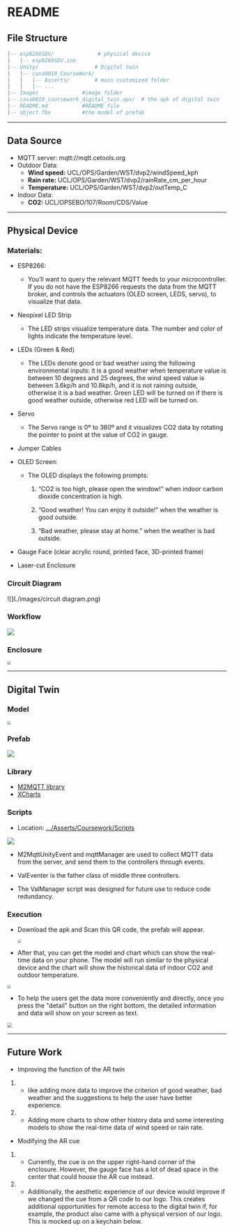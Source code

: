 # README

## File Structure

```lua
|-- esp8266SDV/              # physical device
|   |-- esp8266SDV.ino
|-- Unity/          		# Digital twin
|   |-- casa0019_CourseWork/
|   |   |-- Asserts/ 		# main customized folder
|   |   |-- ...
|-- Images				#image folder
|-- casa0019_coursework_digital_twin.apx/  # the apk of digital twin   
|-- README.md      	    #README file
|-- object.fbx			#the model of prefab
```

****

## Data Source

* MQTT server: mqtt://mqtt.cetools.org
* Outdoor Data:
  * **Wind speed:** UCL/OPS/Garden/WST/dvp2/windSpeed_kph
  * **Rain rate:** UCL/OPS/Garden/WST/dvp2/rainRate_cm_per_hour
  * **Temperature:** UCL/OPS/Garden/WST/dvp2/outTemp_C  
* Indoor Data:
  * **CO2:** UCL/OPSEBO/107/Room/CDS/Value 

****

## Physical Device

### Materials:

* ESP8266:

  * You’ll want to query the relevant MQTT feeds to your microcontroller. If you do not have the ESP8266 requests the data from the MQTT broker, and controls the actuators (OLED screen, LEDS, servo), to visualize that data.

* Neopixel LED Strip   

  * The LED strips visualize temperature data. The number and color of lights indicate the temperature level.

* LEDs (Green & Red)   

  * The LEDs denote good or bad weather using the following environmental inputs: it is a good weather when temperature value is between 10 degrees and 25 degrees, the wind speed value is between 3.6kp/h and 10.8kp/h, and it is not raining outside, otherwise it is a bad weather. Green LED will be turned on if there is good weather outside, otherwise red LED will be turned on.

* Servo

  * The Servo range is 0º to 360º and it visualizes CO2 data by rotating the pointer to point at the value of CO2 in gauge.

* Jumper Cables   

* OLED Screen:

  * The OLED displays the following prompts: 

    1. “CO2 is too high, please open the window!” when indoor carbon dioxide concentration is high.

    2. “Good weather! You can enjoy it outside!” when the weather is good outside.

    3. “Bad weather, please stay at home.” when the weather is bad outside.

* Gauge Face (clear acrylic round, printed face, 3D-printed frame)   

* Laser-cut Enclosure  

### Circuit Diagram

![](./images/circuit diagram.png)

### Workflow

![](./images/workflow.png)

### Enclosure

<img src="./images/enclosure.png" style="zoom:50%;" />

****

## Digital Twin

### Model

<img src="./images/model.png" style="zoom:50%;" />

### Prefab

![](./images/prefab.png)

### Library

* [M2MQTT library](https://github.com/CE-SDV-Unity/M2MqttUnity)
* [XCharts](https://github.com/XCharts-Team/XCharts/blob/master/README-en.md)  

### Scripts

* Location: [.../Asserts/Coursework/Scripts](https://github.com/Hazzd12/casa0019-GroupWork/tree/main/Unity/casa0019_CourseWork/Assets/Coursework)

![](./images/scripts.png)



* M2MqttUnityEvent and mqttManager are used to collect MQTT data from the server, and send them to the controllers through events.

* ValEventer is the father class of middle three controllers.   

* The ValManager script was designed for future use to reduce code redundancy.

### Execution

* Download the apk and Scan this QR code, the prefab will appear.

  <img src="./images/QR.png" style="zoom:50%;" />

* After that, you can get the model and chart which can show the real-time data on your phone. The model will run similar to the physical device and the chart will show the historical data of indoor CO2 and outdoor temperature.

<img src="./images/ModelAndChart.png" style="zoom:50%;" />

* To help the users get the data more conveniently and directly, once you press the "detail" button on the right bottom, the detailed information and data will show on your screen as text.

<img src="./images/Detail.png" style="zoom: 67%;" />

****

## Future Work

* Improving the function of the AR twin

1. * like adding more data to improve the criterion of good weather, bad weather and the suggestions to help the user have better experience.

1. * Adding more charts to show other history data and some interesting models to show the real-time data of wind speed or rain rate.

* Modifying the AR cue

1. * Currently, the cue is on the upper right-hand corner of the enclosure. However, the gauge face has a lot of dead space in the center that could house the AR cue instead.

1. * Additionally, the aesthetic experience of our device would improve if we changed the cue from a QR code to our logo. This creates additional opportunities for remote access      to the digital twin if, for example, the product also came with a physical version of our logo. This is mocked up on a keychain below.